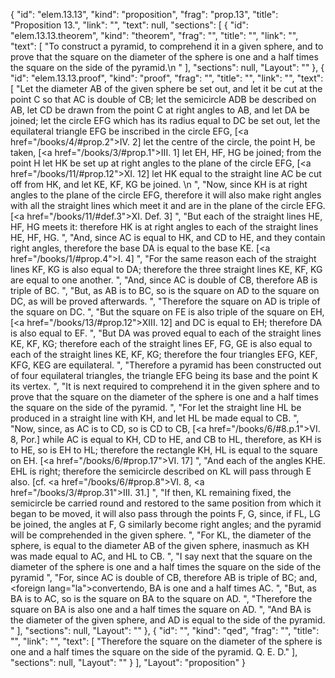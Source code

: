 {
  "id": "elem.13.13",
  "kind": "proposition",
  "frag": "prop.13",
  "title": "Proposition 13.",
  "link": "",
  "text": null,
  "sections": [
    {
      "id": "elem.13.13.theorem",
      "kind": "theorem",
      "frag": "",
      "title": "",
      "link": "",
      "text": [
        "To construct a pyramid, to comprehend it in a given sphere, and to prove that the square on the diameter of the sphere is one and a half times the square on the side of the pyramid.\n       "
      ],
      "sections": null,
      "Layout": ""
    },
    {
      "id": "elem.13.13.proof",
      "kind": "proof",
      "frag": "",
      "title": "",
      "link": "",
      "text": [
        "Let the diameter AB of the given sphere be set out, and let it be cut at the point C so that AC is double of CB; let the semicircle ADB be described on AB, let CD be drawn from the point C at right angles to AB, and let DA be joined; let the circle EFG which has its radius equal to DC be set out, let the equilateral triangle EFG be inscribed in the circle EFG, [<a href=\"/books/4/#prop.2\">IV. 2</a>] let the centre of the circle, the point H, be taken, [<a href=\"/books/3/#prop.1\">III. 1</a>] let EH, HF, HG be joined; from the point H let HK be set up at right angles to the plane of the circle EFG, [<a href=\"/books/11/#prop.12\">XI. 12</a>] let HK equal to the straight line AC be cut off from HK, and let KE, KF, KG be joined. \n      ",
        "Now, since KH is at right angles to the plane of the circle EFG, therefore it will also make right angles with all the straight lines which meet it and are in the plane of the circle EFG. [<a href=\"/books/11/#def.3\">XI. Def. 3</a>] ",
        "But each of the straight lines HE, HF, HG meets it: therefore HK is at right angles to each of the straight lines HE, HF, HG. ",
        "And, since AC is equal to HK, and CD to HE, and they contain right angles, therefore the base DA is equal to the base KE. [<a href=\"/books/1/#prop.4\">I. 4</a>] ",
        "For the same reason each of the straight lines KF, KG is also equal to DA; therefore the three straight lines KE, KF, KG are equal to one another. ",
        "And, since AC is double of CB, therefore AB is triple of BC. ",
        "But, as AB is to BC, so is the square on AD to the square on DC, as will be proved afterwards. ",
        "Therefore the square on AD is triple of the square on DC. ",
        "But the square on FE is also triple of the square on EH, [<a href=\"/books/13/#prop.12\">XIII. 12</a>] and DC is equal to EH; therefore DA is also equal to EF. ",
        "But DA was proved equal to each of the straight lines KE, KF, KG; therefore each of the straight lines EF, FG, GE is also equal to each of the straight lines KE, KF, KG; therefore the four triangles EFG, KEF, KFG, KEG are equilateral. ",
        "Therefore a pyramid has been constructed out of four equilateral triangles, the triangle EFG being its base and the point K its vertex. ",
        "It is next required to comprehend it in the given sphere and to prove that the square on the diameter of the sphere is one and a half times the square on the side of the pyramid. ",
        "For let the straight line HL be produced in a straight line with KH, and let HL be made equal to CB. ",
        "Now, since, as AC is to CD, so is CD to CB, [<a href=\"/books/6/#8.p.1\">VI. 8, Por.</a>] while AC is equal to KH, CD to HE, and CB to HL, therefore, as KH is to HE, so is EH to HL; therefore the rectangle KH, HL is equal to the square on EH. [<a href=\"/books/6/#prop.17\">VI. 17</a>] ",
        "And each of the angles KHE. EHL is right; therefore the semicircle described on KL will pass through E also. [cf. <a href=\"/books/6/#prop.8\">VI. 8</a>, <a href=\"/books/3/#prop.31\">III. 31</a>.] ",
        "If then, KL remaining fixed, the semicircle be carried round and restored to the same position from which it began to be moved, it will also pass through the points F, G, since, if FL, LG be joined, the angles at F, G similarly become right angles; and the pyramid will be comprehended in the given sphere. ",
        "For KL, the diameter of the sphere, is equal to the diameter AB of the given sphere, inasmuch as KH was made equal to AC, and HL to CB. ",
        "I say next that the square on the diameter of the sphere is one and a half times the square on the side of the pyramid ",
        "For, since AC is double of CB, therefore AB is triple of BC; and, <foreign lang=\"la\">convertendo</foreign>, BA is one and a half times AC. ",
        "But, as BA is to AC, so is the square on BA to the square on AD. ",
        "Therefore the square on BA is also one and a half times the square on AD. ",
        "And BA is the diameter of the given sphere, and AD is equal to the side of the pyramid. "
      ],
      "sections": null,
      "Layout": ""
    },
    {
      "id": "",
      "kind": "qed",
      "frag": "",
      "title": "",
      "link": "",
      "text": [
        "Therefore the square on the diameter of the sphere is one and a half times the square on the side of the pyramid. Q. E. D."
      ],
      "sections": null,
      "Layout": ""
    }
  ],
  "Layout": "proposition"
}
